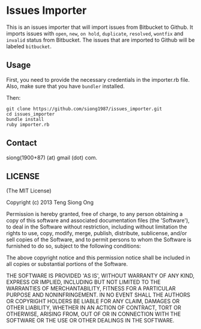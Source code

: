 # Issues Importer

This is an issues importer that will import issues from Bitbucket to Github.
It imports issues with `open`, `new`, `on hold`, `duplicate`, `resolved`, `wontfix` and `invalid` status from Bitbucket.  The issues that are imported to Github will be labeled `bitbucket`.

## Usage

First, you need to provide the necessary credentials in the importer.rb
file.  Also, make sure that you have `bundler` installed.

Then:

```
git clone https://github.com/siong1987/issues_importer.git
cd issues_importer
bundle install
ruby importer.rb
```

## Contact

siong(1900+87) (at) gmail (dot) com.

## LICENSE

(The MIT License)

Copyright (c) 2013 Teng Siong Ong

Permission is hereby granted, free of charge, to any person obtaining
a copy of this software and associated documentation files (the
'Software'), to deal in the Software without restriction, including
without limitation the rights to use, copy, modify, merge, publish,
distribute, sublicense, and/or sell copies of the Software, and to
permit persons to whom the Software is furnished to do so, subject to
the following conditions:

The above copyright notice and this permission notice shall be
included in all copies or substantial portions of the Software.

THE SOFTWARE IS PROVIDED 'AS IS', WITHOUT WARRANTY OF ANY KIND,
EXPRESS OR IMPLIED, INCLUDING BUT NOT LIMITED TO THE WARRANTIES OF
MERCHANTABILITY, FITNESS FOR A PARTICULAR PURPOSE AND NONINFRINGEMENT.
IN NO EVENT SHALL THE AUTHORS OR COPYRIGHT HOLDERS BE LIABLE FOR ANY
CLAIM, DAMAGES OR OTHER LIABILITY, WHETHER IN AN ACTION OF CONTRACT,
TORT OR OTHERWISE, ARISING FROM, OUT OF OR IN CONNECTION WITH THE
SOFTWARE OR THE USE OR OTHER DEALINGS IN THE SOFTWARE.
